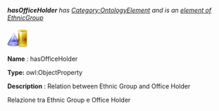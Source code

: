 ___hasOfficeHolder__ 
 has
 [Category:OntologyElement](../../Category/OntologyElement "Category:OntologyElement") 
 and is an
 [element of](../../Property/ElementOf "Property:ElementOf") 
[EthnicGroup](../../Submissions/EthnicGroup "Submissions:EthnicGroup")_




  





[![ObjectProperty](../images/thumb/c/c3/ObjectProperty.gif/45px-ObjectProperty.gif)](../../Image/ObjectProperty.gif "ObjectProperty")


__Name__ 
 : hasOfficeHolder
 



__Type:__ 
 owl:ObjectProperty
 



__Description__ 
 : Relation between Ethnic Group and Office Holder
 



  





 Relazione tra Ethnic Group e Office Holder
